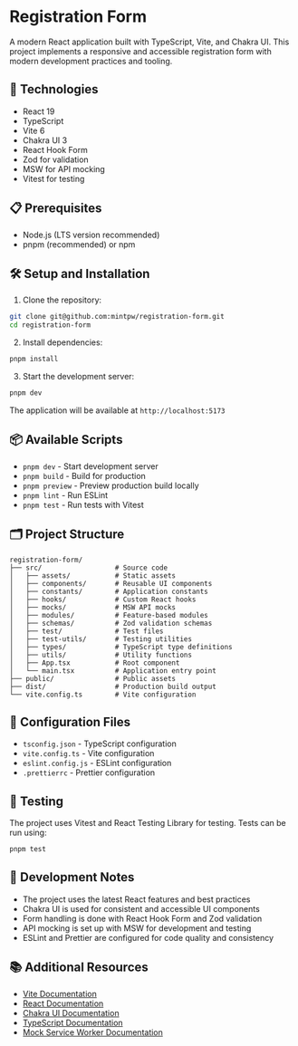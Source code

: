 # Registration Form

A modern React application built with TypeScript, Vite, and Chakra UI. This project implements a responsive and accessible registration form with modern development practices and tooling.

## 🚀 Technologies

- React 19
- TypeScript
- Vite 6
- Chakra UI 3
- React Hook Form
- Zod for validation
- MSW for API mocking
- Vitest for testing

## 📋 Prerequisites

- Node.js (LTS version recommended)
- pnpm (recommended) or npm

## 🛠️ Setup and Installation

1. Clone the repository:
```bash
git clone git@github.com:mintpw/registration-form.git
cd registration-form
```

2. Install dependencies:
```bash
pnpm install
```

3. Start the development server:
```bash
pnpm dev
```

The application will be available at `http://localhost:5173`

## 📦 Available Scripts

- `pnpm dev` - Start development server
- `pnpm build` - Build for production
- `pnpm preview` - Preview production build locally
- `pnpm lint` - Run ESLint
- `pnpm test` - Run tests with Vitest

## 🗂️ Project Structure

```
registration-form/
├── src/                  # Source code
│   ├── assets/           # Static assets
│   ├── components/       # Reusable UI components
│   ├── constants/        # Application constants
│   ├── hooks/            # Custom React hooks
│   ├── mocks/            # MSW API mocks
│   ├── modules/          # Feature-based modules
│   ├── schemas/          # Zod validation schemas
│   ├── test/             # Test files
│   ├── test-utils/       # Testing utilities
│   ├── types/            # TypeScript type definitions
│   ├── utils/            # Utility functions
│   ├── App.tsx           # Root component
│   └── main.tsx          # Application entry point
├── public/               # Public assets
├── dist/                 # Production build output
└── vite.config.ts        # Vite configuration
```

## 🔧 Configuration Files

- `tsconfig.json` - TypeScript configuration
- `vite.config.ts` - Vite configuration
- `eslint.config.js` - ESLint configuration
- `.prettierrc` - Prettier configuration

## 🧪 Testing

The project uses Vitest and React Testing Library for testing. Tests can be run using:

```bash
pnpm test
```

## 📝 Development Notes

- The project uses the latest React features and best practices
- Chakra UI is used for consistent and accessible UI components
- Form handling is done with React Hook Form and Zod validation
- API mocking is set up with MSW for development and testing
- ESLint and Prettier are configured for code quality and consistency


## 📚 Additional Resources

- [Vite Documentation](https://vitejs.dev/)
- [React Documentation](https://react.dev/)
- [Chakra UI Documentation](https://chakra-ui.com/)
- [TypeScript Documentation](https://www.typescriptlang.org/)
- [Mock Service Worker Documentation](https://mswjs.io/docs/)
